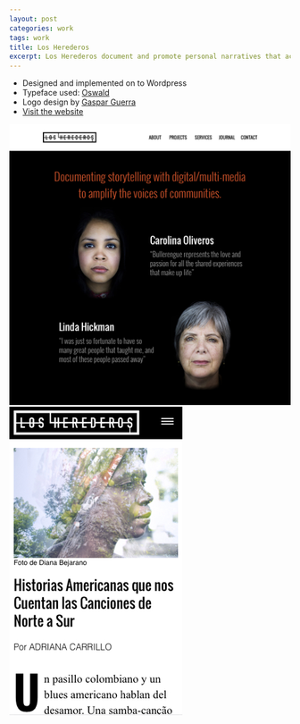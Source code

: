 ```yaml
---
layout: post
categories: work
tags: work
title: Los Herederos
excerpt: Los Herederos document and promote personal narratives that accompany the arrival and dissemination of folk traditions
---
```


* Designed and implemented on to Wordpress
* Typeface used: [Oswald](https://fonts.google.com/specimen/Oswald)
* Logo design by [Gaspar Guerra](http://gasparguerra.nyc/los-herederos/)
* [Visit the website](http://losherederos.org)

<div class="screenshot screenshot-combo">
  <div class="screenshot-chrome">
    <img src="/assets/losherederos-screenshot-1.jpg" srcset="/assets/losherederos-screenshot-1@2x.jpg 2x">
  </div>
  <div class="screenshot-mobile">
    <img src="/assets/losherederos-screenshot-2.jpg" srcset="/assets/losherederos-screenshot-2@2x.jpg 2x">
  </div>
</div>
